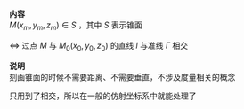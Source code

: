 **内容**  
$M(x_m,y_m,z_m)\in S$ ，其中 $S$ 表示锥面  
  
$\Leftrightarrow$ 过点 $M$ 与 $M_0(x_0,y_0,z_0)$ 的直线 $l$ 与准线 $\Gamma$ 相交  
  
**说明**  
刻画锥面的时候不需要距离、不需要垂直，不涉及度量相关的概念  
  
只用到了相交，所以在一般的仿射坐标系中就能处理了  
